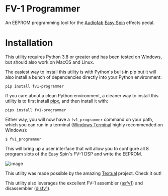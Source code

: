 # FV-1 Programmer

An EEPROM programming tool for the [Audiofab](https://audiofab.com/) [Easy Spin](https://audiofab.com/products/easy-spin) effects pedal.

# Installation

This utility requires Python 3.8 or greater and has been tested on Windows, but should also work on MacOS and Linux. 

The easiest way to install this utility is with Python's built-in pip but it will also install a bunch of dependencies directly into your Python environment:

`pip install fv1-programmer`

If you care about a clean Python environment, a cleaner way to install this utility is to first install [pipx](https://pypa.github.io/pipx/), and then install it with:

`pipx install fv1-programmer`

Either way, you will now have a `fv1_programmer` command on your path, which you can run in a terminal ([Windows Terminal](https://aka.ms/terminal) highly recommended on Windows):

```
$ fv1_programmer
```

This will bring up a user interface that will allow you to configure all 8 program slots of the Easy Spin's FV-1 DSP and write the EEPROM.

![image](https://github.com/audiofab/fv1_programmer/assets/1384978/36d8e9b9-4fe6-4cc4-b7b3-194910aaff97)

This utility was made possible by the amazing [Textual](https://textual.textualize.io/) project. Check it out!

This utility also leverages the excellent FV-1 assembler ([asfv1](https://github.com/ndf-zz/asfv1)) and disassembler ([disfv1](https://github.com/ndf-zz/disfv1)).
